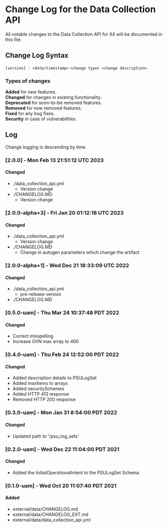 # Change Log for the Data Collection API
All notable changes to the Data Collection API for X4 will be documented in this file.

## Change Log Syntax
``[version] - <date/timestamp>``
``<change type> <change description>``

### Types of changes
__Added__ for new features.  
__Changed__ for changes in existing functionality.  
__Deprecated__ for soon-to-be removed features.  
__Removed__ for now removed features.  
__Fixed__ for any bug fixes.  
__Security__ in case of vulnerabilities.  

## Log
Change logging is descending by time.

### [2.0.0] - Mon Feb 13 21:51:12 UTC 2023
#### Changed
- ./data_collection_api.yml
   - Version change
- ./CHANGELOG.MD
   - Version change

### [2.0.0-alpha+3] - Fri Jan 20 01:12:18 UTC 2023
#### Changed
- ./data_collection_api.yml
   - Version change
- ./CHANGELOG.MD
   - Change in autogen parameters which change the artifact

### [2.0.0-alpha+1] - Wed Dec 21 18:33:09 UTC 2022
#### Changed
- ./data_collection_api.yml
  - pre-release version
- ./CHANGELOG.MD

### [0.5.0-uam] - Thu Mar 24 10:37:48 PDT 2022
#### Changed
- Correct misspelling
- Increase OVN max array to 400

### [0.4.0-uam] - Thu Feb 24 12:52:00 PDT 2022
#### Changed
- Added description details to PSULogSet
- Added maxItems to arrays
- Added securitySchemes
- Added HTTP 413 response
- Removed HTTP 200 response

### [0.3.0-uam] - Mon Jan 31 8:54:00 PDT 2022
#### Changed
- Updated path to '/psu_log_sets' 

### [0.2.0-uam] - Wed Dec 22 11:04:00 PDT 2021
#### Changed
- Added the InitialOperationalIntent to the PSULogSet Schema 

### [0.1.0-uam] - Wed Oct 20 11:07:40 PDT 2021
#### Added
- external/data/CHANGELOG.md
- external/data/CHANGELOG_EXT.md
- external/data/data_collection_api.yml
